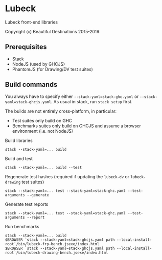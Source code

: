 
# Lubeck

Lubeck front-end libraries

Copyright (c) Beautiful Destinations 2015-2016


## Prerequisites

- Stack
- NodeJS (used by GHCJS)
- PhantomJS (for Drawing/DV test suites)

## Build commands

You always have to specify either `--stack-yaml=stack-ghc.yaml` or `--stack-yaml=stack-ghcjs.yaml`.
As usual in stack, run `stack setup` first.

The builds are not entirely cross-platform, in particular:

- Test suites only build on GHC
- Benchmarks suites only build on GHCJS and assume a browser environment (i.e. not NodeJS)

Build libraries

    stack --stack-yaml=... build

Build and test

    stack --stack-yaml=... build --test

Regenerate test hashes (required if updating the `lubeck-dv` or `lubeck-drawing` test suites)

    stack --stack-yaml=... test --stack-yaml=stack-ghc.yaml --test-arguments --generate

Generate test reports

    stack --stack-yaml=... test --stack-yaml=stack-ghc.yaml --test-arguments --report

Run benchmarks

    stack --stack-yaml=... build
    $BROWSER `stack --stack-yaml=stack-ghcjs.yaml path --local-install-root`/bin/lubeck-frp-bench.jsexe/index.html
    $BROWSER `stack --stack-yaml=stack-ghcjs.yaml path --local-install-root`/bin/lubeck-drawing-bench.jsexe/index.html
